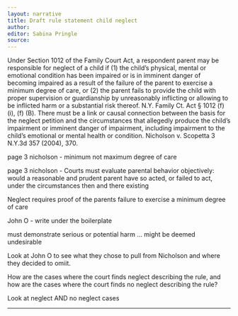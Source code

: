 ```yaml
---
layout: narrative
title: Draft rule statement child neglect
author:
editor: Sabina Pringle
source:
---
```


Under Section 1012 of the Family Court Act, a respondent parent may be responsible for neglect of a child if (1) the child’s physical, mental or emotional condition has been impaired or is in imminent danger of becoming impaired as a result of the failure of the parent to exercise a minimum degree of care, or (2) the parent fails to provide the child with proper supervision or guardianship by unreasonably inflicting or allowing to be inflicted harm or a substantial risk thereof. N.Y. Family Ct. Act § 1012 (f) (i), (f) (B).  There must be a link or causal connection between the basis for the neglect petition and the circumstances that allegedly produce the child’s impairment or imminent danger of impairment, including impairment to the child’s emotional or mental health or condition. Nicholson v. Scopetta 3 N.Y.3d 357 (2004), 370.

page 3 nicholson - minimum not maximum degree of care

page 3 nicholson - Courts must evaluate parental behavior objectively: would a reasonable and prudent parent have so acted, or failed to act, under the circumstances then and there existing

Neglect requires proof of the parents failure to exercise a minimum degree of care

John O - write under the boilerplate

must demonstrate serious or potential harm ... might be deemed undesirable

Look at John O to see what they chose to pull from Nicholson and where they decided to omiit.

How are the cases where the court finds neglect describing the rule, and how are the cases where the court finds no neglect describing the rule?

Look at neglect AND no neglect cases





---
